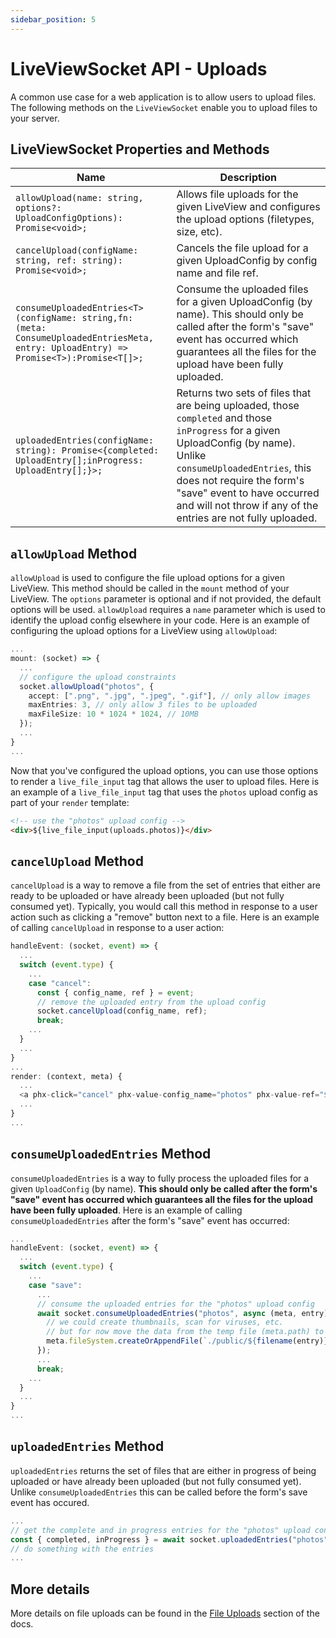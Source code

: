 ```yaml
---
sidebar_position: 5
---
```


# LiveViewSocket API - Uploads

A common use case for a web application is to allow users to upload files.  The following methods on the `LiveViewSocket` enable you to upload files to your server. 



## LiveViewSocket Properties and Methods
| Name | Description |
|---|---|
| `allowUpload(name: string, options?: UploadConfigOptions): Promise<void>;` | Allows file uploads for the given LiveView and configures the upload options (filetypes, size, etc). |
| `cancelUpload(configName: string, ref: string): Promise<void>;` | Cancels the file upload for a given UploadConfig by config name and file ref. |
| `consumeUploadedEntries<T>(configName: string,fn: (meta: ConsumeUploadedEntriesMeta, entry: UploadEntry) => Promise<T>):Promise<T[]>;` | Consume the uploaded files for a given UploadConfig (by name). This should only be called after the form's "save" event has occurred which guarantees all the files for the upload have been fully uploaded. |
| `uploadedEntries(configName: string): Promise<{completed: UploadEntry[];inProgress: UploadEntry[];}>;` | Returns two sets of files that are being uploaded, those `completed` and those `inProgress` for a given UploadConfig (by name).  Unlike `consumeUploadedEntries`, this does not require the form's "save" event to have occurred and will not throw if any of the entries are not fully uploaded. |

## `allowUpload` Method
`allowUpload` is used to configure the file upload options for a given LiveView.  This method should be called in the `mount` method of your LiveView.  The `options` parameter is optional and if not provided, the default options will be used. `allowUpload` requires a `name` parameter which is used to identify the upload config elsewhere in your code.  Here is an example of configuring the upload options for a LiveView using `allowUpload`:
```ts
...
mount: (socket) => {
  ...
  // configure the upload constraints
  socket.allowUpload("photos", {
    accept: [".png", ".jpg", ".jpeg", ".gif"], // only allow images
    maxEntries: 3, // only allow 3 files to be uploaded
    maxFileSize: 10 * 1024 * 1024, // 10MB
  });
  ...
}
...
```
Now that you've configured the upload options, you can use those options to render a `live_file_input` tag that allows the user to upload files.  Here is an example of a `live_file_input` tag that uses the `photos` upload config as part of your `render` template:
```html
<!-- use the "photos" upload config -->
<div>${live_file_input(uploads.photos)}</div>
```

## `cancelUpload` Method
`cancelUpload` is a way to remove a file from the set of entries that either are ready to be uploaded or have already been uploaded (but not fully consumed yet). Typically, you would call this method in response to a user action such as clicking a "remove" button next to a file.  Here is an example of calling `cancelUpload` in response to a user action:
```ts
handleEvent: (socket, event) => {
  ...
  switch (event.type) {
    ...
    case "cancel":
      const { config_name, ref } = event;
      // remove the uploaded entry from the upload config
      socket.cancelUpload(config_name, ref);
      break;
    ...
  }
  ...
}
...
render: (context, meta) {
  ... 
  <a phx-click="cancel" phx-value-config_name="photos" phx-value-ref="${entry.ref}">🗑</a>
  ...
}
...
```

## `consumeUploadedEntries` Method
`consumeUploadedEntries` is a way to fully process the uploaded files for a given `UploadConfig` (by name). **This should only be called after the form's "save" event has occurred which guarantees all the files for the upload have been fully uploaded**.  Here is an example of calling `consumeUploadedEntries` after the form's "save" event has occurred:
```ts
...
handleEvent: (socket, event) => {
  ...
  switch (event.type) {
    ...
    case "save":
      ...
      // consume the uploaded entries for the "photos" upload config
      await socket.consumeUploadedEntries("photos", async (meta, entry) => {
        // we could create thumbnails, scan for viruses, etc.
        // but for now move the data from the temp file (meta.path) to a public directory
        meta.fileSystem.createOrAppendFile(`./public/${filename(entry)}`, meta.path);
      });
      ...
      break;
    ...
  }
  ...
}
...
```

## `uploadedEntries` Method
`uploadedEntries` returns the set of files that are either in progress of being uploaded or have already been uploaded (but not fully consumed yet).  Unlike `consumeUploadedEntries` this can be called before the form's save event has occured.
```ts
...
// get the complete and in progress entries for the "photos" upload config
const { completed, inProgress } = await socket.uploadedEntries("photos");
// do something with the entries
...
```

## More details
More details on file uploads can be found in the [File Uploads](/docs/file-upload/overview) section of the docs.
